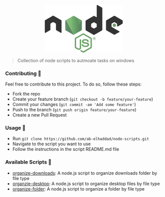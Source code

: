 <p align="center">
	<img src="./assets/node_logo.png" alt="Node.js Logo" width="250"/>
</p>

> Collection of node scripts to autmoate tasks on windows

### Contributing 🤝

Feel free to contribute to this project. To do so, follow these steps:

- Fork the repo
- Create your feature branch (`git checkout -b feature/your-feature`)
- Commit your changes (`git commit -am 'Add some feature'`)
- Push to the branch (`git push origin feature/your-feature`)
- Create a new Pull Request

### Usage 📖

- Run `git clone https://github.com/ab-elhaddad/node-scripts.git`
- Navigate to the script you want to use
- Follow the instructions in the script README.md file

### Available Scripts 📜

- [organize-downloads](./organize-downloads/README.md): A node.js script to organize downloads folder by file type
- [organzie-desktop](./organize-desktop/README.md): A node.js script to organize desktop files by file type
- [organize-folder](./organize-folder/README.md): A node.js script to organize a folder by file type
